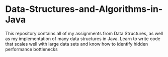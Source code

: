 # Data-Structures-and-Algorithms-in-Java
This repository contains all of my assignments from Data Structures, as well as my implementation of many data structures in Java.
Learn to write code that scales well with large data sets and know how to identify hidden performance bottlenecks

